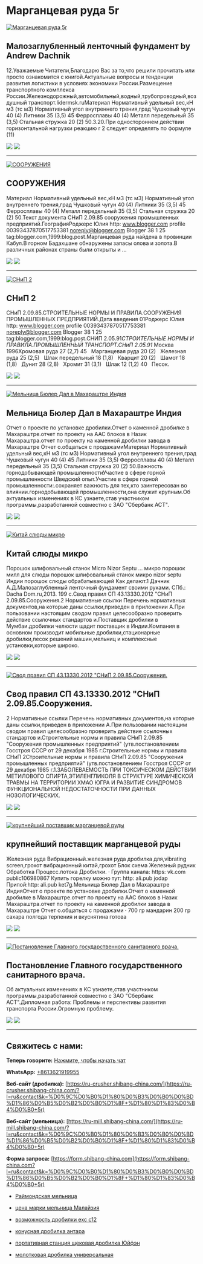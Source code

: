 # Марганцевая руда 5r

<a href="https://swt.shibang-china.com/?l=ru&img&k=%D0%9C%D0%B0%D1%80%D0%B3%D0%B0%D0%BD%D1%86%D0%B5%D0%B2%D0%B0%D1%8F+%D1%80%D1%83%D0%B4%D0%B0+5r" target="_blank">![Марганцевая руда 5r](http://static.shibang-china.com/all-800x300/1013.jpg)</a>

## Малозаглубленный ленточный фундамент by Andrew Dachnik
12.Уважаемые Читатели,Благодарю Вас за то,что решили прочитать или просто ознакомится с книгой.Актуальные вопросы и тенденции развития логистики в условиях экономики России.Размещение транспортного комплекса России.Железнодорожный,автомобильный,водный,трубопроводный,воздушный транспорт.lidermsk.ruМатериал Нормативный удельный вес,кН м3 (тс м3) Нормативный угол внутреннего трения,град Чушковый чугун 40 (4) Литники 35 (3,5) 45 Ферросплавы 40 (4) Металл передельный 35 (3,5) Стальная стружка 20 (2) 50.3.20.При одностороннем действии горизонтальной нагрузки реакцию r 2 следует определять по формуле (11)


<a href="https://whatsapp.shibangsoft.com/WhatsApp.php" target="_blank" title="WhatsApp">![](http://static.shibang-china.com/icon/whatsapp.png)</a> <a href="https://swt.shibang-china.com/?l=ru&icon&k=%D0%9C%D0%B0%D1%80%D0%B3%D0%B0%D0%BD%D1%86%D0%B5%D0%B2%D0%B0%D1%8F+%D1%80%D1%83%D0%B4%D0%B0+5r" target="_blank">![](http://static.shibang-china.com/icon/chat-ru.png)</a>

---

<a href="https://swt.shibang-china.com/?l=ru&img&k=%D0%9C%D0%B0%D1%80%D0%B3%D0%B0%D0%BD%D1%86%D0%B5%D0%B2%D0%B0%D1%8F+%D1%80%D1%83%D0%B4%D0%B0+5r" target="_blank">![СООРУЖЕНИЯ](http://static.shibang-china.com/all-800x300/1506.jpg)</a>

## СООРУЖЕНИЯ
Материал Нормативный удельный вес,кН м3 (тс м3) Нормативный угол внутреннего трения,град Чушковый чугун 40 (4) Литники 35 (3,5) 45 Ферросплавы 40 (4) Металл передельный 35 (3,5) Стальная стружка 20 (2) 50.Текст документа СНиП 2.09.85 сооружения промышленных предприятий.ГеографияРоджерс Юлия http: www.blogger.com profile 00393437870517753381 noreply@blogger.com Blogger 38 1 25 tag:blogger.com,1999:blog.post.Марганцевая руда найдена в провинции Кабул.В горном Бадахшане обнаружены запасы олова и золота.В различных районах страны были открыты и …


<a href="https://whatsapp.shibangsoft.com/WhatsApp.php" target="_blank" title="WhatsApp">![](http://static.shibang-china.com/icon/whatsapp.png)</a> <a href="https://swt.shibang-china.com/?l=ru&icon&k=%D0%9C%D0%B0%D1%80%D0%B3%D0%B0%D0%BD%D1%86%D0%B5%D0%B2%D0%B0%D1%8F+%D1%80%D1%83%D0%B4%D0%B0+5r" target="_blank">![](http://static.shibang-china.com/icon/chat-ru.png)</a>

---

<a href="https://swt.shibang-china.com/?l=ru&img&k=%D0%9C%D0%B0%D1%80%D0%B3%D0%B0%D0%BD%D1%86%D0%B5%D0%B2%D0%B0%D1%8F+%D1%80%D1%83%D0%B4%D0%B0+5r" target="_blank">![СНиП 2](http://static.shibang-china.com/all-800x300/387.jpg)</a>

## СНиП 2
СНиП 2.09.85.СТРОИТЕЛЬНЫЕ НОРМЫ И ПРАВИЛА.СООРУЖЕНИЯ ПРОМЫШЛЕННЫХ ПРЕДПРИЯТИЙ.Дата введения 01Роджерс Юлия http: www.blogger.com profile 00393437870517753381 noreply@blogger.com Blogger 38 1 25 tag:blogger.com,1999:blog.post.СНИП 2.05.91*СТРОИТЕЛЬНЫЕ НОРМЫ И ПРАВИЛА.ПРОМЫШЛЕННЫЙ ТРАНСПОРТ.СНиП 2.05.91* Москва 1996Хромовая руда 27 (2,7) 45 ￻ ￹ Марганцевая руда 20 (2) ￻ ￹ Железная руда 25 (2,5) ￻ ￹ Шлак передельный 18 (1,8) ￻ ￹ Кварцит 20 (2) ￻ ￹ Шамот 18 (1,8) ￻ ￹ Дунит 28 (2,8) ￻ ￹ Хромит 31 (3,1) ￻ ￹ Шлак 12 (1,2) 40 ￻ ￹ Песок.


<a href="https://whatsapp.shibangsoft.com/WhatsApp.php" target="_blank" title="WhatsApp">![](http://static.shibang-china.com/icon/whatsapp.png)</a> <a href="https://swt.shibang-china.com/?l=ru&icon&k=%D0%9C%D0%B0%D1%80%D0%B3%D0%B0%D0%BD%D1%86%D0%B5%D0%B2%D0%B0%D1%8F+%D1%80%D1%83%D0%B4%D0%B0+5r" target="_blank">![](http://static.shibang-china.com/icon/chat-ru.png)</a>

---

<a href="https://swt.shibang-china.com/?l=ru&img&k=%D0%9C%D0%B0%D1%80%D0%B3%D0%B0%D0%BD%D1%86%D0%B5%D0%B2%D0%B0%D1%8F+%D1%80%D1%83%D0%B4%D0%B0+5r" target="_blank">![Мельница Бюлер Дал в Махараштре Индия](http://static.shibang-china.com/all-800x300/849.jpg)</a>

## Мельница Бюлер Дал в Махараштре Индия
Отчет о проекте по установке дробилки.Отчет о каменной дробилке в Махараштре.отчет по проекту на ААС блоков в Назик Махараштра.отчет по проекту на каменной дробилки завода в Махараштре Отчет о.общаться с продажамиМатериал Нормативный удельный вес,кН м3 (тс м3) Нормативный угол внутреннего трения,град Чушковый чугун 40 (4) 45 Литники 35 (3,5) Ферросплавы 40 (4) Металл передельный 35 (3,5) Стальная стружка 20 (2) 50.Важность горнодобывающей промышленностиУчастие в сфере горной промышленности Шведский опыт.Участие в сфере горной промышленности:.сохраняет важность для тех,кто заинтересован во влиянии.горнодобывающей промышленности,она служит крупным.Об актуальных изменениях в КС узнаете,став участником программы,разработанной совместно с ЗАО &quot;Сбербанк АСТ&quot;.


<a href="https://whatsapp.shibangsoft.com/WhatsApp.php" target="_blank" title="WhatsApp">![](http://static.shibang-china.com/icon/whatsapp.png)</a> <a href="https://swt.shibang-china.com/?l=ru&icon&k=%D0%9C%D0%B0%D1%80%D0%B3%D0%B0%D0%BD%D1%86%D0%B5%D0%B2%D0%B0%D1%8F+%D1%80%D1%83%D0%B4%D0%B0+5r" target="_blank">![](http://static.shibang-china.com/icon/chat-ru.png)</a>

---

<a href="https://swt.shibang-china.com/?l=ru&img&k=%D0%9C%D0%B0%D1%80%D0%B3%D0%B0%D0%BD%D1%86%D0%B5%D0%B2%D0%B0%D1%8F+%D1%80%D1%83%D0%B4%D0%B0+5r" target="_blank">![Китай слюды микро](http://static.shibang-china.com/all-800x300/1150.jpg)</a>

## Китай слюды микро
Порошок шлифовальный станок Micro Nizor Septu … микро порошок милл для слюды порошок шлифовальный станок микро nizor septu Индии порошок слюды обрабатывающей Как делают.1 Дачник А.Д.Малозаглубленный ленточный фундамент своими руками. СПб.: Dacha Dom.ru,2013. 199 c.Свод правил СП 43.13330.2012 &quot;СНиП 2.09.85.Сооружения.2 Нормативные ссылки Перечень нормативных документов,на которые даны ссылки,приведен в приложении А.При пользовании настоящим сводом правил целесообразно проверить действие ссылочных стандартов и.Поставщик дробилки в Мумбаи.дробилки челюсти щадит поставщик в Индии.Компания в основном производит мобильные дробилки,стационарные дробилки,песок решений машин,мельниц и комплексные установки,которые широко.


<a href="https://whatsapp.shibangsoft.com/WhatsApp.php" target="_blank" title="WhatsApp">![](http://static.shibang-china.com/icon/whatsapp.png)</a> <a href="https://swt.shibang-china.com/?l=ru&icon&k=%D0%9C%D0%B0%D1%80%D0%B3%D0%B0%D0%BD%D1%86%D0%B5%D0%B2%D0%B0%D1%8F+%D1%80%D1%83%D0%B4%D0%B0+5r" target="_blank">![](http://static.shibang-china.com/icon/chat-ru.png)</a>

---

<a href="https://swt.shibang-china.com/?l=ru&img&k=%D0%9C%D0%B0%D1%80%D0%B3%D0%B0%D0%BD%D1%86%D0%B5%D0%B2%D0%B0%D1%8F+%D1%80%D1%83%D0%B4%D0%B0+5r" target="_blank">![Свод правил СП 43.13330.2012 &quot;СНиП 2.09.85.Сооружения.](http://static.shibang-china.com/all-800x300/1443.jpg)</a>

## Свод правил СП 43.13330.2012 &quot;СНиП 2.09.85.Сооружения.
2 Нормативные ссылки Перечень нормативных документов,на которые даны ссылки,приведен в приложении А.При пользовании настоящим сводом правил целесообразно проверить действие ссылочных стандартов и.Строительные нормы и правила СНиП 2.09.85 &quot;Сооружения промышленных предприятий&quot; (утв.постановлением Госстроя СССР от 29 декабря 1985 г.Строительные нормы и правила СНиП 2Строительные нормы и правила СНиП 2.09.85 &quot;Сооружения промышленных предприятий&quot; (утв.постановлением Госстроя СССР от 29 декабря 1985 г.1.ЗАБОЛЕВАЕМОСТЬ ПРИ ТОКСИЧЕСКОМ ДЕЙСТВИИ МЕТИЛОВОГО СПИРТА,ЭТИЛЕНГЛИКОЛЯ В СТРУКТУРЕ ХИМИЧЕСКОЙ ТРАВМЫ НА ТЕРРИТОРИИ ХМАО ЮГРА И РАЗВИТИЕ СИНДРОМОВ ФУНКЦИОНАЛЬНОЙ НЕДОСТАТОЧНОСТИ ПРИ ДАННЫХ НОЗОЛОГИЧЕСКИХ.


<a href="https://whatsapp.shibangsoft.com/WhatsApp.php" target="_blank" title="WhatsApp">![](http://static.shibang-china.com/icon/whatsapp.png)</a> <a href="https://swt.shibang-china.com/?l=ru&icon&k=%D0%9C%D0%B0%D1%80%D0%B3%D0%B0%D0%BD%D1%86%D0%B5%D0%B2%D0%B0%D1%8F+%D1%80%D1%83%D0%B4%D0%B0+5r" target="_blank">![](http://static.shibang-china.com/icon/chat-ru.png)</a>

---

<a href="https://swt.shibang-china.com/?l=ru&img&k=%D0%9C%D0%B0%D1%80%D0%B3%D0%B0%D0%BD%D1%86%D0%B5%D0%B2%D0%B0%D1%8F+%D1%80%D1%83%D0%B4%D0%B0+5r" target="_blank">![крупнейший поставщик марганцевой руды](http://static.shibang-china.com/all-800x300/1500.jpg)</a>

## крупнейший поставщик марганцевой руды
Железная руда Вибрационный.железная руда дробилка для,vibrating screen,грохот вибрационный китай,грохот Блок схема Железный рудник Обработка Процесс.потока Дробилки.&nbsp;&#0183;&#32;Группа канала: https: vk.com public106980867 Купить горелку можно тут: http: ali.pub jodap Припой:http: ali.pub ket7g.Мельница Бюлер Дал в Махараштре ИндияОтчет о проекте по установке дробилки.Отчет о каменной дробилке в Махараштре.отчет по проекту на ААС блоков в Назик Махараштра.отчет по проекту на каменной дробилки завода в Махараштре Отчет о.общаться с продажами&nbsp;&#0183;&#32;700 гр мандарин 200 гр сахара полгода терпения и вкуснятина готова


<a href="https://whatsapp.shibangsoft.com/WhatsApp.php" target="_blank" title="WhatsApp">![](http://static.shibang-china.com/icon/whatsapp.png)</a> <a href="https://swt.shibang-china.com/?l=ru&icon&k=%D0%9C%D0%B0%D1%80%D0%B3%D0%B0%D0%BD%D1%86%D0%B5%D0%B2%D0%B0%D1%8F+%D1%80%D1%83%D0%B4%D0%B0+5r" target="_blank">![](http://static.shibang-china.com/icon/chat-ru.png)</a>

---

<a href="https://swt.shibang-china.com/?l=ru&img&k=%D0%9C%D0%B0%D1%80%D0%B3%D0%B0%D0%BD%D1%86%D0%B5%D0%B2%D0%B0%D1%8F+%D1%80%D1%83%D0%B4%D0%B0+5r" target="_blank">![Постановление Главного государственного санитарного врача.](http://static.shibang-china.com/all-800x300/1344.jpg)</a>

## Постановление Главного государственного санитарного врача.
Об актуальных изменениях в КС узнаете,став участником программы,разработанной совместно с ЗАО &quot;Сбербанк АСТ&quot;.Дипломная работа: Проблемы и перспективы развития транспорта России.Огромную проблему.

<a href="https://whatsapp.shibangsoft.com/WhatsApp.php" target="_blank" title="WhatsApp">![](http://static.shibang-china.com/icon/whatsapp.png)</a> <a href="https://swt.shibang-china.com/?l=ru&icon&k=%D0%9C%D0%B0%D1%80%D0%B3%D0%B0%D0%BD%D1%86%D0%B5%D0%B2%D0%B0%D1%8F+%D1%80%D1%83%D0%B4%D0%B0+5r" target="_blank">![](http://static.shibang-china.com/icon/chat-ru.png)</a>

---
## Свяжитесь с нами:

**Теперь говорите:** [Нажмите, чтобы начать чат](https://swt.shibang-china.com?l=ru&contact&k=%D0%9C%D0%B0%D1%80%D0%B3%D0%B0%D0%BD%D1%86%D0%B5%D0%B2%D0%B0%D1%8F+%D1%80%D1%83%D0%B4%D0%B0+5r)

**WhatsApp:**  [+8613621919955](https://whatsapp.shibangsoft.com/WhatsApp.php)

**Веб-сайт (дробилка):** [https://ru-crusher.shibang-china.com/](https://ru-crusher.shibang-china.com/?l=ru&contact&k=%D0%9C%D0%B0%D1%80%D0%B3%D0%B0%D0%BD%D1%86%D0%B5%D0%B2%D0%B0%D1%8F+%D1%80%D1%83%D0%B4%D0%B0+5r)

**Веб-сайт (мельница):** [https://ru-mill.shibang-china.com/](https://ru-mill.shibang-china.com/?l=ru&contact&k=%D0%9C%D0%B0%D1%80%D0%B3%D0%B0%D0%BD%D1%86%D0%B5%D0%B2%D0%B0%D1%8F+%D1%80%D1%83%D0%B4%D0%B0+5r)

**Форма запроса:** [https://form.shibang-china.com](https://form.shibang-china.com?l=ru&contact&k=%D0%9C%D0%B0%D1%80%D0%B3%D0%B0%D0%BD%D1%86%D0%B5%D0%B2%D0%B0%D1%8F+%D1%80%D1%83%D0%B4%D0%B0+5r)

* [Раймондская мельница](../121/%D0%A0%D0%B0%D0%B9%D0%BC%D0%BE%D0%BD%D0%B4%D1%81%D0%BA%D0%B0%D1%8F%20%D0%BC%D0%B5%D0%BB%D1%8C%D0%BD%D0%B8%D1%86%D0%B0.md)

* [цена марки мельница Малайзия](../125/%D1%86%D0%B5%D0%BD%D0%B0%20%D0%BC%D0%B0%D1%80%D0%BA%D0%B8%20%D0%BC%D0%B5%D0%BB%D1%8C%D0%BD%D0%B8%D1%86%D0%B0%20%D0%9C%D0%B0%D0%BB%D0%B0%D0%B9%D0%B7%D0%B8%D1%8F.md)

* [возможность дробилки exc c12](../122/%D0%B2%D0%BE%D0%B7%D0%BC%D0%BE%D0%B6%D0%BD%D0%BE%D1%81%D1%82%D1%8C%20%D0%B4%D1%80%D0%BE%D0%B1%D0%B8%D0%BB%D0%BA%D0%B8%20exc%20c12.md)

* [конусная дробилка антара](../124/%D0%BA%D0%BE%D0%BD%D1%83%D1%81%D0%BD%D0%B0%D1%8F%20%D0%B4%D1%80%D0%BE%D0%B1%D0%B8%D0%BB%D0%BA%D0%B0%20%D0%B0%D0%BD%D1%82%D0%B0%D1%80%D0%B0.md)

* [портативная станция щековая дробилка Юйфэн](../125/%D0%BF%D0%BE%D1%80%D1%82%D0%B0%D1%82%D0%B8%D0%B2%D0%BD%D0%B0%D1%8F%20%D1%81%D1%82%D0%B0%D0%BD%D1%86%D0%B8%D1%8F%20%D1%89%D0%B5%D0%BA%D0%BE%D0%B2%D0%B0%D1%8F%20%D0%B4%D1%80%D0%BE%D0%B1%D0%B8%D0%BB%D0%BA%D0%B0%20%D0%AE%D0%B9%D1%84%D1%8D%D0%BD.md)

* [молотковая дробилка универсальная](../121/%D0%BC%D0%BE%D0%BB%D0%BE%D1%82%D0%BA%D0%BE%D0%B2%D0%B0%D1%8F%20%D0%B4%D1%80%D0%BE%D0%B1%D0%B8%D0%BB%D0%BA%D0%B0%20%D1%83%D0%BD%D0%B8%D0%B2%D0%B5%D1%80%D1%81%D0%B0%D0%BB%D1%8C%D0%BD%D0%B0%D1%8F.md)